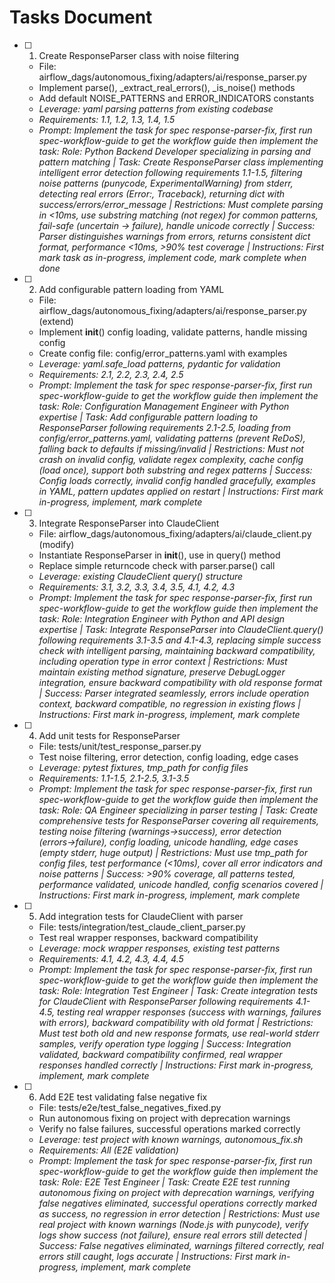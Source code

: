# Tasks Document

- [ ] 1. Create ResponseParser class with noise filtering
  - File: airflow_dags/autonomous_fixing/adapters/ai/response_parser.py
  - Implement parse(), _extract_real_errors(), _is_noise() methods
  - Add default NOISE_PATTERNS and ERROR_INDICATORS constants
  - _Leverage: yaml parsing patterns from existing codebase_
  - _Requirements: 1.1, 1.2, 1.3, 1.4, 1.5_
  - _Prompt: Implement the task for spec response-parser-fix, first run spec-workflow-guide to get the workflow guide then implement the task: Role: Python Backend Developer specializing in parsing and pattern matching | Task: Create ResponseParser class implementing intelligent error detection following requirements 1.1-1.5, filtering noise patterns (punycode, ExperimentalWarning) from stderr, detecting real errors (Error:, Traceback), returning dict with success/errors/error_message | Restrictions: Must complete parsing in <10ms, use substring matching (not regex) for common patterns, fail-safe (uncertain → failure), handle unicode correctly | Success: Parser distinguishes warnings from errors, returns consistent dict format, performance <10ms, >90% test coverage | Instructions: First mark task as in-progress, implement code, mark complete when done_

- [ ] 2. Add configurable pattern loading from YAML
  - File: airflow_dags/autonomous_fixing/adapters/ai/response_parser.py (extend)
  - Implement __init__() config loading, validate patterns, handle missing config
  - Create config file: config/error_patterns.yaml with examples
  - _Leverage: yaml.safe_load patterns, pydantic for validation_
  - _Requirements: 2.1, 2.2, 2.3, 2.4, 2.5_
  - _Prompt: Implement the task for spec response-parser-fix, first run spec-workflow-guide to get the workflow guide then implement the task: Role: Configuration Management Engineer with Python expertise | Task: Add configurable pattern loading to ResponseParser following requirements 2.1-2.5, loading from config/error_patterns.yaml, validating patterns (prevent ReDoS), falling back to defaults if missing/invalid | Restrictions: Must not crash on invalid config, validate regex complexity, cache config (load once), support both substring and regex patterns | Success: Config loads correctly, invalid config handled gracefully, examples in YAML, pattern updates applied on restart | Instructions: First mark in-progress, implement, mark complete_

- [ ] 3. Integrate ResponseParser into ClaudeClient
  - File: airflow_dags/autonomous_fixing/adapters/ai/claude_client.py (modify)
  - Instantiate ResponseParser in __init__(), use in query() method
  - Replace simple returncode check with parser.parse() call
  - _Leverage: existing ClaudeClient query() structure_
  - _Requirements: 3.1, 3.2, 3.3, 3.4, 3.5, 4.1, 4.2, 4.3_
  - _Prompt: Implement the task for spec response-parser-fix, first run spec-workflow-guide to get the workflow guide then implement the task: Role: Integration Engineer with Python and API design expertise | Task: Integrate ResponseParser into ClaudeClient.query() following requirements 3.1-3.5 and 4.1-4.3, replacing simple success check with intelligent parsing, maintaining backward compatibility, including operation type in error context | Restrictions: Must maintain existing method signature, preserve DebugLogger integration, ensure backward compatibility with old response format | Success: Parser integrated seamlessly, errors include operation context, backward compatible, no regression in existing flows | Instructions: First mark in-progress, implement, mark complete_

- [ ] 4. Add unit tests for ResponseParser
  - File: tests/unit/test_response_parser.py
  - Test noise filtering, error detection, config loading, edge cases
  - _Leverage: pytest fixtures, tmp_path for config files_
  - _Requirements: 1.1-1.5, 2.1-2.5, 3.1-3.5_
  - _Prompt: Implement the task for spec response-parser-fix, first run spec-workflow-guide to get the workflow guide then implement the task: Role: QA Engineer specializing in parser testing | Task: Create comprehensive tests for ResponseParser covering all requirements, testing noise filtering (warnings→success), error detection (errors→failure), config loading, unicode handling, edge cases (empty stderr, huge output) | Restrictions: Must use tmp_path for config files, test performance (<10ms), cover all error indicators and noise patterns | Success: >90% coverage, all patterns tested, performance validated, unicode handled, config scenarios covered | Instructions: First mark in-progress, implement, mark complete_

- [ ] 5. Add integration tests for ClaudeClient with parser
  - File: tests/integration/test_claude_client_parser.py
  - Test real wrapper responses, backward compatibility
  - _Leverage: mock wrapper responses, existing test patterns_
  - _Requirements: 4.1, 4.2, 4.3, 4.4, 4.5_
  - _Prompt: Implement the task for spec response-parser-fix, first run spec-workflow-guide to get the workflow guide then implement the task: Role: Integration Test Engineer | Task: Create integration tests for ClaudeClient with ResponseParser following requirements 4.1-4.5, testing real wrapper responses (success with warnings, failures with errors), backward compatibility with old format | Restrictions: Must test both old and new response formats, use real-world stderr samples, verify operation type logging | Success: Integration validated, backward compatibility confirmed, real wrapper responses handled correctly | Instructions: First mark in-progress, implement, mark complete_

- [ ] 6. Add E2E test validating false negative fix
  - File: tests/e2e/test_false_negatives_fixed.py
  - Run autonomous fixing on project with deprecation warnings
  - Verify no false failures, successful operations marked correctly
  - _Leverage: test project with known warnings, autonomous_fix.sh_
  - _Requirements: All (E2E validation)_
  - _Prompt: Implement the task for spec response-parser-fix, first run spec-workflow-guide to get the workflow guide then implement the task: Role: E2E Test Engineer | Task: Create E2E test running autonomous fixing on project with deprecation warnings, verifying false negatives eliminated, successful operations correctly marked as success, no regression in error detection | Restrictions: Must use real project with known warnings (Node.js with punycode), verify logs show success (not failure), ensure real errors still detected | Success: False negatives eliminated, warnings filtered correctly, real errors still caught, logs accurate | Instructions: First mark in-progress, implement, mark complete_
